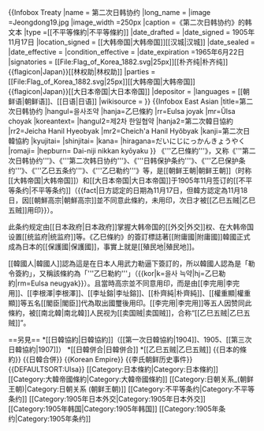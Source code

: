 {{Infobox Treaty
|name                = 第二次日韩协约
|long_name           = 
|image               =Jeongdong19.jpg
|image_width         =250px
|caption             =《第二次日韩协约》的韩文本
|type                =[[不平等條約|不平等條約]]
|date_drafted        = 
|date_signed         = 1905年11月17日
|location_signed     = [[大韩帝国|大韩帝国]][[汉城|汉城]]
|date_sealed         = 
|date_effective      = 
|condition_effective = 
|date_expiration =1965年6月22日
|signatories         = [[File:Flag_of_Korea_1882.svg|25px]][[朴齐纯|朴齐纯]]<br>{{flagicon|Japan}}[[林权助|林权助]] 
|parties             = [[File:Flag_of_Korea_1882.svg|25px]][[大韩帝国|大韩帝国]]<br>{{flagicon|Japan}}[[大日本帝国|大日本帝国]]
|depositor           = 
|languages           = [[朝鲜语|朝鲜语]]、[[日语|日语]]
|wikisource          =
}}
{{Infobox East Asian
|title=第二次日韩协约
|hangul=을사조약
|hanja=乙巳條約
|rr=Eulsa joyak
|mr=Ŭlsa choyak
|koreantext=
|hangul2=제2차 한일협약
|hanja2=第二次韓日協約
|rr2=Jeicha Hanil Hyeobyak
|mr2=Cheich'a Hanil Hyŏbyak
|kanji=第二次日韓協約
|kyujitai=
|shinjitai=
|kana=
|hiragana=だいにじにっかんきょうやく
|romaji=
|hepburn= Dai-niji nikkan kyōyaku
}}
《'''乙巳條約'''》，又称《'''第二次日韩协约'''》、《'''第二次韩日协约'''》、《'''日韩保护条约'''》、《'''乙巳保护条约'''》、《'''乙巳五条约'''》、《'''乙巳勒约'''》等，是[[朝鲜王朝|朝鲜王朝]]（时称[[大韩帝国|大韩帝国]]）和[[大日本帝国|大日本帝国]]于1905年11月签订的[[不平等条约|不平等条约]]（{{fact|日方認定的日期為11月17日，但韓方認定為11月18日，因[[朝鮮高宗|朝鮮高宗]]並不同意此條約，未用印，次日才被[[乙巳五贼|乙巳五贼]]用印}}）。

此条约规定由[[日本政府|日本政府]]掌握大韩帝国的[[外交|外交]]权、在大韩帝国设置[[统监府|统监府]]等。《乙巳條約》的簽訂標誌著[[附庸國|附庸國]]韓國正式成為日本的[[保護國|保護國]]，事實上就是[[殖民地|殖民地]]。

[[韓國人|韓國人]]認為這是在日本人用武力勒逼下簽訂的，所以韓國人認為是「勒令簽約」，又稱該條約為「'''乙巳勒約'''」（{{kor|k=을사 늑약|hj=乙巳勒約|rm=Eulsa neugyak}}）。且當時高宗並不同意用印，而是由[[李完用|李完用]]、[[李根澤|李根澤]]、[[李址鎔|李址鎔]]、[[朴齊純|朴齊純]]、[[權重顯|權重顯]]等五名[[閣臣|閣臣]]代為取出國璽後用印。[[李完用|李完用]]等五人因赞同此條約，被[[南北韓|南北韓]]人民视为[[卖国贼|卖国贼]]，合称“[[乙巳五贼|乙巳五贼]]”。

==另見== 
*[[日韓協約|日韓協約]]（[[第一次日韓協約|1904]]、1905、[[第三次日韓協約|1907]]）
*[[日韓併合|日韓併合]]
*[[乙巳五贼|乙巳五贼]]
{{日本的條約}}
{{日韓合併}}
{{Korean Empire}}
{{李氏朝鲜历史事件}}
{{DEFAULTSORT:Ulsa}}
[[Category:日本條約|Category:日本條約]]
[[Category:大韓帝國條約|Category:大韓帝國條約]]
[[Category:日朝关系_(朝鲜王朝)|Category:日朝关系 (朝鲜王朝)]]
[[Category:不平等条约|Category:不平等条约]]
[[Category:1905年日本外交|Category:1905年日本外交]]
[[Category:1905年韩国|Category:1905年韩国]]
[[Category:1905年条约|Category:1905年条约]]